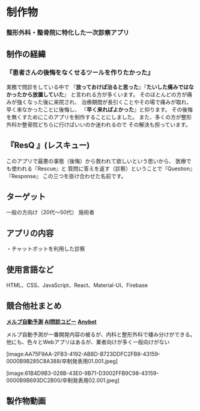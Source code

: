 # 制作物
### 整形外科・整骨院に特化した一次診察アプリ


## 制作の経緯
### 『患者さんの後悔をなくせるツールを作りたかった』

実務で問診をしている中で
『**放っておけば治ると思った**』『**たいした痛みではなかったから放置していた**』
と言われる方が多くいます。
そのほとんどの方が痛みが強くなった後に来院され、
治療期間が長引くことやその場で痛みが取れ、早く来なかったことに後悔し、
『**早く来ればよかった**』と仰ります。
その後悔を無くすためにこのアプリを制作することにしました。
また、多くの方が整形外科か整骨院どちらに行けばいいのか迷われるので
その解決も担っています。


## 『**ResQ** 』(レスキュー)
このアプリで最悪の事態（後悔）から救われて欲しいという思いから、
医療でも使われる『Rescue』と
質問に答えを返す（診察）ということで『Question』『Response』
この三つを掛け合わせた名前です。

## ターゲット
一般の方向け（20代～50代）
施術者

## アプリの内容
・チャットボットを利用した診察

## 使用言語など
HTML、CSS、JavaScript、React、Material-UI、Firebase

## 競合他社まとめ
**[メルプ自動予測](https://www.melp.life/)**
**[AI問診ユビー](https://intro.dr-ubie.com/)**
**[Anybot](https://anybot.me/#top)**

メルプ自動予測が一番開発内容の被るが、内科と整形外科で棲み分けができる。他にも、色々とWebアプリはあるが、業者向けが多く一般向けがない


[image:AA75F9AA-2FB3-4192-AB8D-B723DDFC2FB8-43159-0000B9B285C8A388/卒制発表用01.001.jpeg]


[image:61B4D9B3-028B-43E0-9B71-D3002FFB9C98-43159-0000B9B693DC2B00/卒制発表用02.001.jpeg]

##  製作物動画
